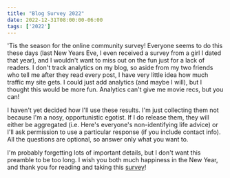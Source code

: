 ```yaml
---
title: "Blog Survey 2022"
date: 2022-12-31T08:00:00-06:00
tags: ['2022']
---
```


'Tis the season for the online community survey!
Everyone seems to do this these days (last New Years Eve, I even received a survey from a girl I dated that year), and I wouldn't want to miss out on the fun just for a lack of readers.
I don't track analytics on my blog, so aside from my two friends who tell me after they read every post, I have very little idea how much traffic my site gets.
I could just add analytics (and maybe I will), but I thought this would be more fun.
Analytics can't give me movie recs, but you can!

I haven't yet decided how I'll use these results.
I'm just collecting them not because I'm a nosy, opportunistic egotist.
If I do release them, they will either be aggregated (i.e. Here's everyone's non-identifying life advice) or I'll ask permission to use a particular response (if you include contact info).
All the questions are optional, so answer only what you want to.

I'm probably forgetting lots of important details, but I don't want this preamble to be too long. I wish you both much happiness in the New Year, and thank you for reading and taking this [survey](https://forms.gle/zyGxuhfnA8dAiZJL6)!
